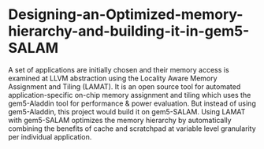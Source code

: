 # Designing-an-Optimized-memory-hierarchy-and-building-it-in-gem5-SALAM
A set of applications are initially chosen and their memory access is examined at LLVM abstraction using the Locality Aware Memory Assignment and Tiling (LAMAT). It is an open source tool for automated application-specific on-chip memory assignment and tiling which uses the gem5-Aladdin tool for performance &amp; power evaluation. But instead of using gem5-Aladdin, this project would build it on gem5-SALAM. Using LAMAT with gem5-SALAM optimizes the memory hierarchy by automatically combining the benefits of cache and scratchpad at variable level granularity per individual application.
